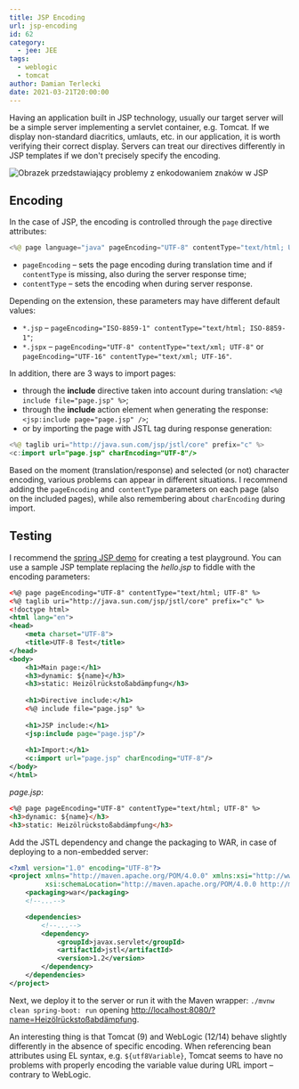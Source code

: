 ```yaml
---
title: JSP Encoding
url: jsp-encoding
id: 62
category:
  - jee: JEE
tags:
  - weblogic
  - tomcat
author: Damian Terlecki
date: 2021-03-21T20:00:00
---
```


Having an application built in JSP technology, usually our target server will be a simple server implementing a servlet container,
e.g. Tomcat. If we display non-standard diacritics, umlauts, etc. in our application, it is worth verifying their
correct display. Servers can treat our directives differently in JSP templates if we don't precisely specify the encoding.

<img src="/img/hq/jsp-encoding.png" alt="Obrazek przedstawiający problemy z enkodowaniem znaków w JSP" title="JSP problemy z enkodowaniem">

## Encoding

In the case of JSP, the encoding is controlled through the `page` directive attributes: 
```java
<%@ page language="java" pageEncoding="UTF-8" contentType="text/html; UTF-8"%>
```
- `pageEncoding` – sets the page encoding during translation time and if `contentType` is missing, also during the server response time;
- `contentType` – sets the encoding when during server response.

Depending on the extension, these parameters may have different default values:
- `*.jsp` – `pageEncoding="ISO-8859-1" contentType="text/html; ISO-8859-1"`;
- `*.jspx` – `pageEncoding="UTF-8" contentType="text/xml; UTF-8"` or `pageEncoding="UTF-16" contentType="text/xml; UTF-16"`.

In addition, there are 3 ways to import pages:
- through the **include** directive taken into account during translation: `<%@ include file="page.jsp" %>`;
- through the **include** action element when generating the response: `<jsp:include page="page.jsp" />`;
- or by importing the page with JSTL tag during response generation:
```java
<%@ taglib uri="http://java.sun.com/jsp/jstl/core" prefix="c" %>
<c:import url="page.jsp" charEncoding="UTF-8"/>
```

Based on the moment (translation/response) and selected (or not) character encoding, various problems can appear in different situations.
I recommend adding the `pageEncoding` and` contentType` parameters on each page (also on the included pages), while also remembering
about `charEncoding` during import.

## Testing
I recommend the [spring JSP demo](https://github.com/YogenRaii/spring-examples/tree/master/spring-boot-jsp) for creating a test playground.
You can use a sample JSP template replacing the *hello.jsp* to fiddle with the encoding parameters:
```xml
<%@ page pageEncoding="UTF-8" contentType="text/html; UTF-8" %>
<%@ taglib uri="http://java.sun.com/jsp/jstl/core" prefix="c" %>
<!doctype html>
<html lang="en">
<head>
    <meta charset="UTF-8">
    <title>UTF-8 Test</title>
</head>
<body>
    <h1>Main page:</h1>
    <h3>dynamic: ${name}</h3>
    <h3>static: Heizölrückstoßabdämpfung</h3>
    
    <h1>Directive include:</h1>
    <%@ include file="page.jsp" %>
    
    <h1>JSP include:</h1>
    <jsp:include page="page.jsp"/>
    
    <h1>Import:</h1>
    <c:import url="page.jsp" charEncoding="UTF-8"/>
</body>
</html>
```
*page.jsp*:
```html
<%@ page pageEncoding="UTF-8" contentType="text/html; UTF-8" %>
<h3>dynamic: ${name}</h3>
<h3>static: Heizölrückstoßabdämpfung</h3>
```

Add the JSTL dependency and change the packaging to WAR, in case of deploying to a non-embedded server:

```xml
<?xml version="1.0" encoding="UTF-8"?>
<project xmlns="http://maven.apache.org/POM/4.0.0" xmlns:xsi="http://www.w3.org/2001/XMLSchema-instance"
         xsi:schemaLocation="http://maven.apache.org/POM/4.0.0 http://maven.apache.org/xsd/maven-4.0.0.xsd">
    <packaging>war</packaging>
    <!--...-->

    <dependencies>
        <!--...-->
		<dependency>
			<groupId>javax.servlet</groupId>
			<artifactId>jstl</artifactId>
			<version>1.2</version>
		</dependency>
    </dependencies>
</project>
```

Next, we deploy it to the server or run it with the Maven wrapper: `./mvnw clean spring-boot: run` opening [http://localhost:8080/?name=Heizölrückstoßabdämpfung](http://localhost:8080/?name=Heiz%C3%B6lr%C3%BCcksto%C3%9Fabd%C3%A4mpfung).

An interesting thing is that Tomcat (9) and WebLogic (12/14) behave slightly differently in the absence of specific encoding.
When referencing bean attributes using EL syntax, e.g. `${utf8Variable}`, Tomcat seems to have no problems
with properly encoding the variable value during URL import – contrary to WebLogic.